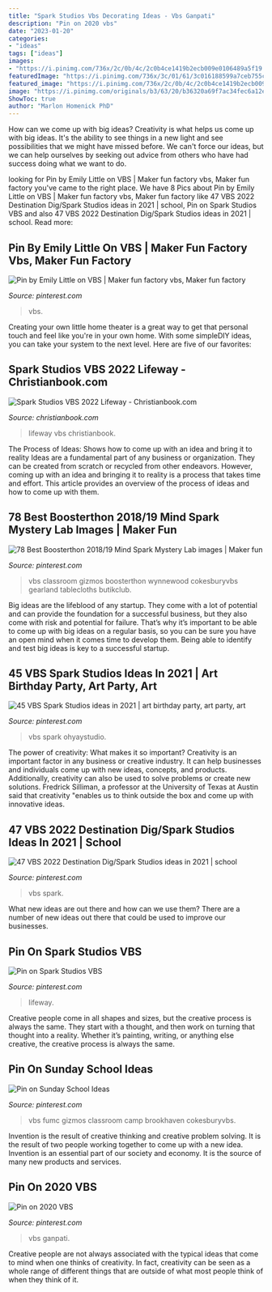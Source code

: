 ```yaml
---
title: "Spark Studios Vbs Decorating Ideas - Vbs Ganpati"
description: "Pin on 2020 vbs"
date: "2023-01-20"
categories:
- "ideas"
tags: ["ideas"]
images:
- "https://i.pinimg.com/736x/2c/0b/4c/2c0b4ce1419b2ecb009e0106489a5f19.jpg"
featuredImage: "https://i.pinimg.com/736x/3c/01/61/3c016188599a7ceb755caeea13b941bd.jpg"
featured_image: "https://i.pinimg.com/736x/2c/0b/4c/2c0b4ce1419b2ecb009e0106489a5f19.jpg"
image: "https://i.pinimg.com/originals/b3/63/20/b36320a69f7ac34fec6a12e1a7d2ebd2.jpg"
ShowToc: true
author: "Marlon Homenick PhD"
---
```



How can we come up with big ideas?
Creativity is what helps us come up with big ideas. It's the ability to see things in a new light and see possibilities that we might have missed before. We can't force our ideas, but we can help ourselves by seeking out advice from others who have had success doing what we want to do.

	

		
looking for Pin by Emily Little on VBS | Maker fun factory vbs, Maker fun factory you've came to the right place. We have 8 Pics about Pin by Emily Little on VBS | Maker fun factory vbs, Maker fun factory like 47 VBS 2022 Destination Dig/Spark Studios ideas in 2021 | school, Pin on Spark Studios VBS and also 47 VBS 2022 Destination Dig/Spark Studios ideas in 2021 | school. Read more:
		
    
## Pin By Emily Little On VBS | Maker Fun Factory Vbs, Maker Fun Factory

<img loading=lazy src="https://i.pinimg.com/originals/b3/63/20/b36320a69f7ac34fec6a12e1a7d2ebd2.jpg" onerror="this.onerror=null;this.src='https://tse3.mm.bing.net/th?id=OIP.RgKaz6lAIkbUAp0TW-KYJQHaEL&amp;pid=15.1';" alt="Pin by Emily Little on VBS | Maker fun factory vbs, Maker fun factory">

_Source: pinterest.com_

>vbs. 

	

Creating your own little home theater is a great way to get that personal touch and feel like you're in your own home. With some simpleDIY ideas, you can take your system to the next level. Here are five of our favorites: 

    
## Spark Studios VBS 2022 Lifeway - Christianbook.com

<img loading=lazy src="https://g.christianbook.com/ns/cp_graphics/page/5/1015695/765x250Spark_LifeWay_Day4_0621_1623344697.jpg" onerror="this.onerror=null;this.src='https://tse3.mm.bing.net/th?id=OIP.Ma2Cg3Cdy_mAoTgcg65FdgHaCa&amp;pid=15.1';" alt="Spark Studios VBS 2022 Lifeway - Christianbook.com">

_Source: christianbook.com_

>lifeway vbs christianbook. 

	

The Process of Ideas: Shows how to come up with an idea and bring it to reality
Ideas are a fundamental part of any business or organization. They can be created from scratch or recycled from other endeavors. However, coming up with an idea and bringing it to reality is a process that takes time and effort. This article provides an overview of the process of ideas and how to come up with them.

    
## 78 Best Boosterthon 2018/19 Mind Spark Mystery Lab Images | Maker Fun

<img loading=lazy src="https://i.pinimg.com/474x/72/90/9e/72909ebdaa94235eb307bfd0f81abc6d.jpg" onerror="this.onerror=null;this.src='https://tse4.mm.bing.net/th?id=OIP.EE1c3kFqBj30nRnSh6McaAAAAA&amp;pid=15.1';" alt="78 Best Boosterthon 2018/19 Mind Spark Mystery Lab images | Maker fun">

_Source: pinterest.com_

>vbs classroom gizmos boosterthon wynnewood cokesburyvbs gearland tablecloths butikclub. 

	

Big ideas are the lifeblood of any startup. They come with a lot of potential and can provide the foundation for a successful business, but they also come with risk and potential for failure. That’s why it’s important to be able to come up with big ideas on a regular basis, so you can be sure you have an open mind when it comes time to develop them. Being able to identify and test big ideas is key to a successful startup.

    
## 45 VBS Spark Studios Ideas In 2021 | Art Birthday Party, Art Party, Art

<img loading=lazy src="https://i.pinimg.com/236x/f3/54/fd/f354fd3ec02f3f3e2f46a371d201d4bd.jpg" onerror="this.onerror=null;this.src='https://tse4.mm.bing.net/th?id=OIP.B_4B5Dj9_FmQm3L34WSf5AAAAA&amp;pid=15.1';" alt="45 VBS Spark Studios ideas in 2021 | art birthday party, art party, art">

_Source: pinterest.com_

>vbs spark ohyaystudio. 

	

The power of creativity: What makes it so important?
Creativity is an important factor in any business or creative industry. It can help businesses and individuals come up with new ideas, concepts, and products. Additionally, creativity can also be used to solve problems or create new solutions. Fredrick Silliman, a professor at the University of Texas at Austin said that creativity "enables us to think outside the box and come up with innovative ideas.

    
## 47 VBS 2022 Destination Dig/Spark Studios Ideas In 2021 | School

<img loading=lazy src="https://i.pinimg.com/474x/68/8e/74/688e74d65bd2699b40fcb1241f41a2f0.jpg" onerror="this.onerror=null;this.src='https://tse2.mm.bing.net/th?id=OIP.zdRov4BCr-RvZmC8zYrfNQAAAA&amp;pid=15.1';" alt="47 VBS 2022 Destination Dig/Spark Studios ideas in 2021 | school">

_Source: pinterest.com_

>vbs spark. 

	

What new ideas are out there and how can we use them?
There are a number of new ideas out there that could be used to improve our businesses.

    
## Pin On Spark Studios VBS

<img loading=lazy src="https://i.pinimg.com/736x/2c/0b/4c/2c0b4ce1419b2ecb009e0106489a5f19.jpg" onerror="this.onerror=null;this.src='https://tse2.mm.bing.net/th?id=OIP.CLmAbyUKHYcyxqi48f2KpQHaH2&amp;pid=15.1';" alt="Pin on Spark Studios VBS">

_Source: pinterest.com_

>lifeway. 

	

Creative people come in all shapes and sizes, but the creative process is always the same. They start with a thought, and then work on turning that thought into a reality. Whether it’s painting, writing, or anything else creative, the creative process is always the same.

    
## Pin On Sunday School Ideas

<img loading=lazy src="https://i.pinimg.com/originals/96/b8/7b/96b87b2bbed08681086678a1caa46295.jpg" onerror="this.onerror=null;this.src='https://tse3.mm.bing.net/th?id=OIP._97nK4AfqSIox7guN2OBdAHaFj&amp;pid=15.1';" alt="Pin on Sunday School Ideas">

_Source: pinterest.com_

>vbs fumc gizmos classroom camp brookhaven cokesburyvbs. 

	

Invention is the result of creative thinking and creative problem solving. It is the result of two people working together to come up with a new idea. Invention is an essential part of our society and economy. It is the source of many new products and services.

    
## Pin On 2020 VBS

<img loading=lazy src="https://i.pinimg.com/736x/3c/01/61/3c016188599a7ceb755caeea13b941bd.jpg" onerror="this.onerror=null;this.src='https://tse3.mm.bing.net/th?id=OIP.tkH5DELu3u4vvU1Osp9d1gHaJ3&amp;pid=15.1';" alt="Pin on 2020 VBS">

_Source: pinterest.com_

>vbs ganpati. 

	

Creative people are not always associated with the typical ideas that come to mind when one thinks of creativity. In fact, creativity can be seen as a whole range of different things that are outside of what most people think of when they think of it.

